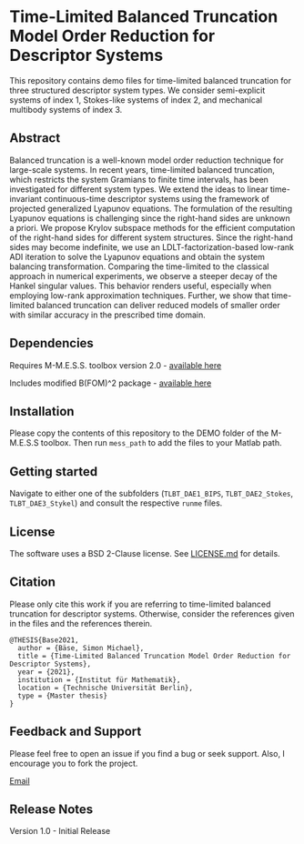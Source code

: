 # Time-Limited Balanced Truncation Model Order Reduction for Descriptor Systems

This repository contains demo files for time-limited balanced truncation for three structured descriptor system types. We consider semi-explicit systems of index 1, Stokes-like systems of index 2, and mechanical multibody systems of index 3.

## Abstract

Balanced truncation is a well-known model order reduction technique for large-scale systems. In recent years, time-limited balanced truncation, which restricts the system Gramians to finite time intervals, has been investigated for different system types. We extend the ideas to linear time-invariant continuous-time descriptor systems using the framework of projected generalized Lyapunov equations. The formulation of the resulting Lyapunov equations is challenging since the right-hand sides are unknown a priori. We propose Krylov subspace methods for the efficient computation of the right-hand sides for different system structures. Since the right-hand sides may become indefinite, we use an LDLT-factorization-based low-rank ADI iteration to solve the Lyapunov equations and obtain the system balancing transformation. Comparing the time-limited to the classical approach in numerical experiments, we observe a steeper decay of the Hankel singular values. This behavior renders useful, especially when employing low-rank approximation techniques. Further, we show that time-limited balanced truncation can deliver reduced models of smaller order with similar accuracy in the prescribed time domain.

## Dependencies

Requires M-M.E.S.S. toolbox version 2.0 - [available here](https://zenodo.org/record/3368844)

Includes modified B(FOM)^2 package - [available here](https://gitlab.com/katlund/bfomfom-main)

## Installation

Please copy the contents of this repository to the DEMO folder of the M-M.E.S.S toolbox. Then run `mess_path` to add the files to your Matlab path.

## Getting started

Navigate to either one of the subfolders (`TLBT_DAE1_BIPS`, `TLBT_DAE2_Stokes`, `TLBT_DAE3_Stykel`) and consult the respective `runme` files.

## License

The software uses a BSD 2-Clause license. See [LICENSE.md](LICENSE.md) for details.

## Citation

Please only cite this work if you are referring to time-limited balanced truncation for descriptor systems. Otherwise, consider the references given in the files and the references therein.

```
@THESIS{Base2021,
  author = {Bäse, Simon Michael},
  title = {Time-Limited Balanced Truncation Model Order Reduction for Descriptor Systems},
  year = {2021},
  institution = {Institut für Mathematik},
  location = {Technische Universität Berlin},
  type = {Master thesis}
}
```

## Feedback and Support

Please feel free to open an issue if you find a bug or seek support. Also, I encourage you to fork the project.

[Email](mailto:simonbaese@mailbox.tu-berlin.de)


## Release Notes

Version 1.0 - Initial Release
